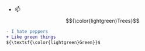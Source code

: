- 📫 $${\color{lightgreen}Trees}$$  
```diff
- I hate peppers
+ Like green things
${\textsf{\color{lightgreen}Green}}$
```
